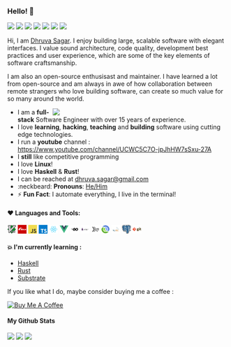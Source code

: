 ### Hello! :wave:

<a href="https://twitter.com/intent/follow?screen_name=dhruvasagar"><img src="https://www.flaticon.com/svg/static/icons/svg/174/174876.svg" width="22"></a>
<a href="https://www.linkedin.com/in/dhruvasagar"><img src="https://www.flaticon.com/svg/static/icons/svg/174/174857.svg" width="22"></a>
<a href="mailto:dhruva.sagar@gmail.com"><img src="https://www.flaticon.com/svg/static/icons/svg/646/646187.svg" width="22"></a>
<a href="https://www.facebook.com/dhruvasagar.ds"><img src="https://www.flaticon.com/svg/static/icons/svg/733/733547.svg" width="22"></a>
<a href="https://t.me/dhruvasagar"><img src="https://www.flaticon.com/svg/static/icons/svg/1532/1532545.svg" width="22"></a>
<a href="https://www.instagram.com/dhruva.sagar"><img src="https://www.flaticon.com/svg/static/icons/svg/174/174855.svg" width="22"></a>
![](http://visitor-badge.glitch.me/badge?page_id=dhruvasagar.dhruvasagar)

Hi, I am [Dhruva Sagar](https://dhruvasagar.dev). I enjoy building large,
scalable software with elegant interfaces. I value sound architecture, code
quality, development best practices and user experience, which are some of the
key elements of software craftsmanship.

I am also an open-source enthusisast and maintainer. I have learned a lot from
open-source and am always in awe of how collaboration between remote strangers
who love building software, can create so much value for so many around the
world.

<img align="right" src="/media/setup.jpg?raw=true" width="400" />

* I am a **full-stack** Software Engineer with over 15 years of experience.
* I love **learning**, **hacking**, **teaching** and **building** software
  using cutting edge technologies.
* I run a **youtube** channel :
  https://www.youtube.com/channel/UCWC5C7O-jpJhHW7sSxu-27A
* I **still** like competitive programming
* I love **Linux**!
* I love **Haskell** & **Rust**!
* I can be reached at [dhruva.sagar@gmail.com](mailto:dhruva.sagar@gmail.com)
* :neckbeard: **Pronouns**: [He/Him](https://pronouns.is/he)
* :zap: **Fun Fact**: I automate everything, I live in the terminal!

#### :heart: Languages and Tools:

<code><img height=20 src="https://raw.githubusercontent.com/github/explore/main/topics/vim/vim.png"></code>
<code><img height=20 src="https://raw.githubusercontent.com/github/explore/main/topics/rails/rails.png"></code>
<code><img height=20 src="https://raw.githubusercontent.com/github/explore/main/topics/javascript/javascript.png"></code>
<code><img height=20 src="https://raw.githubusercontent.com/github/explore/main/topics/typescript/typescript.png"></code>
<code><img height=20 src="https://raw.githubusercontent.com/github/explore/main/topics/react/react.png"></code>
<code><img height=20 src="https://raw.githubusercontent.com/github/explore/main/topics/vue/vue.png"></code>
<code><img height=20 src="https://raw.githubusercontent.com/github/explore/main/topics/go/go.png"></code>
<code><img height=20 src="https://raw.githubusercontent.com/github/explore/main/topics/elixir/elixir.png"></code>
<code><img height=20 src="https://raw.githubusercontent.com/github/explore/main/topics/haskell/haskell.png"></code>
<code><img height=20 src="https://raw.githubusercontent.com/github/explore/main/topics/clojure/clojure.png"></code>
<code><img height=20 src="https://raw.githubusercontent.com/github/explore/main/topics/mysql/mysql.png"></code>
<code><img height=20 src="https://raw.githubusercontent.com/github/explore/main/topics/postgresql/postgresql.png"></code>
<code><img height=20 src="https://raw.githubusercontent.com/github/explore/main/topics/git/git.png"></code>

#### :boom: I'm currently learning :

* [Haskell](https://www.haskell.org)
* [Rust](https://rust-lang.org)
* [Substrate](https://substrate.io)

If you like what I do, maybe consider buying me a coffee :

<a href="https://www.buymeacoffee.com/dhruvasagar" target="_blank"><img src="https://cdn.buymeacoffee.com/buttons/v2/default-red.png" alt="Buy Me A Coffee" width="150" ></a>

#### My Github Stats

<img src="https://github-profile-trophy.vercel.app/?username=dhruvasagar&theme=onedark&column=3">
<img src="https://github-readme-streak-stats.herokuapp.com/?user=dhruvasagar&theme=tokyonight&hide_border=true">
<img src="https://github-readme-stats.vercel.app/api?username=dhruvasagar&show_icons=true&hide_border=true&theme=tokyonight">
